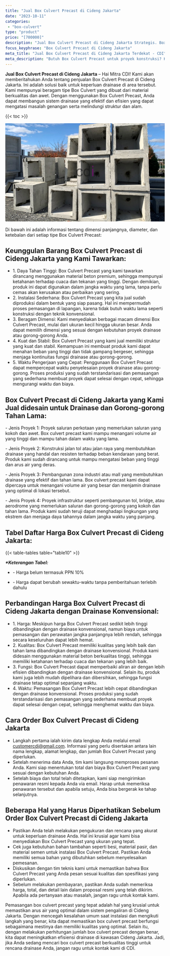 ```yaml
---
title: "Jual Box Culvert Precast di Cideng Jakarta"
date: "2023-10-11"
categories:
 - "box-culvert"
type: "product"
price: "[700000]"
description: "Jual Box Culvert Precast di Cideng Jakarta Strategis. Box Culvert Precast ini merupakan pilihan prima dalam proyek pembangunan sebagai bahan infrastruktur yang prima dan tahan lama. Segera dapatkan informasi detail."
focus_keyphrase: "Box Culvert Precast di Cideng Jakarta"
meta_title: "Jual Box Culvert Precast di Cideng Jakarta Terdekat - CDI"
meta_description: "Butuh Box Culvert Precast untuk proyek konstruksi? Kami adalah solusi tepat dengan kualitas premium. Klik untuk penawaran istimewa."
---
```


**Jual Box Culvert Precast di Cideng Jakarta** – Hai Mitra CDI! Kami akan memberitahukan Anda tentang penjualan Box Culvert Precast di Cideng Jakarta. Ini adalah solusi baik untuk keperluan drainase di area tersebut. Kami mempunyai beragam tipe Box Culvert yang dibuat dari material berkualitas dan awet. Dengan menggunakan Box Culvert Precast, Anda dapat membangun sistem drainase yang efektif dan efisien yang dapat mengatasi masalah genangan serta melindungi struktur dan alam.

{{< toc >}}

![Jual Box Culvert Precast di Cideng Jakarta](/images/box-culvert/box-culvert-26.jpg)

Di bawah ini adalah informasi tentang dimensi panjangnya, diameter, dan ketebalan dari setiap tipe Box Culvert Precast: 

## Keunggulan Barang Box Culvert Precast di Cideng Jakarta yang Kami Tawarkan:

*   1\. Daya Tahan Tinggi: Box Culvert Precast yang kami tawarkan dirancang menggunakan material beton premium, sehingga mempunyai ketahanan terhadap cuaca dan tekanan yang tinggi. Dengan demikian, produk ini dapat digunakan dalam jangka waktu yang lama, tanpa perlu cemas akan kerusakan atau perbaikan yang sering.
*   2\. Instalasi Sederhana: Box Culvert Precast yang kita jual sudah diproduksi dalam bentuk yang siap pasang. Hal ini mempermudah proses pemasangan di lapangan, karena tidak butuh waktu lama seperti konstruksi dengan teknik konvensional.
*   3\. Beragam Dimensi: Kami menyediakan berbagai macam dimensi Box Culvert Precast, mulai dari ukuran kecil hingga ukuran besar. Anda dapat memilih dimensi yang sesuai dengan kebutuhan proyek drainase atau gorong-gorong Anda.
*   4\. Kuat dan Stabil: Box Culvert Precast yang kami jual memiliki struktur yang kuat dan stabil. Kemampuan ini membuat produk kami dapat menahan beban yang tinggi dan tidak gampang bergeser, sehingga menjaga kontinuitas fungsi drainase atau gorong-gorong.
*   5\. Waktu Pengerjaan yang Cepat: Penggunaan Box Culvert Precast dapat mempercepat waktu penyelesaian proyek drainase atau gorong-gorong. Proses produksi yang sudah terstandarisasi dan pemasangan yang sederhana membuat proyek dapat selesai dengan cepat, sehingga mengurangi waktu dan biaya.

## Box Culvert Precast di Cideng Jakarta yang Kami Jual didesain untuk Drainase dan Gorong-gorong Tahan Lama:

\- Jenis Proyek 1: Proyek saluran perkotaan yang memerlukan saluran yang kokoh dan awet. Box culvert precast kami mampu menangani volume air yang tinggi dan mampu tahan dalam waktu yang lama.

\- Jenis Proyek 2: Konstruksi jalan tol atau jalan raya yang membutuhkan drainase yang handal dan resisten terhadap beban kendaraan yang berat. Produk kami sudah dirancang untuk mampu mengatasi beban yang tinggi dan arus air yang deras.

\- Jenis Proyek 3: Pembangunan zona industri atau mall yang membutuhkan drainase yang efektif dan tahan lama. Box culvert precast kami dapat dipercaya untuk menangani volume air yang besar dan menjamin drainase yang optimal di lokasi tersebut.

\- Jenis Proyek 4: Proyek infrastruktur seperti pembangunan tol, bridge, atau aerodrome yang memerlukan saluran dan gorong-gorong yang kokoh dan tahan lama. Produk kami sudah teruji dapat menghadapi lingkungan yang ekstrem dan menjaga daya tahannya dalam jangka waktu yang panjang.

## Tabel Daftar Harga Box Culvert Precast di Cideng Jakarta:

{{< table-tables table="table10" >}}

**_\*Keterangan Tabel:_**

*   \- Harga belum termasuk PPN 10%

*   \- Harga dapat berubah sewaktu-waktu tanpa pemberitahuan terlebih dahulu

## Perbandingan Harga Box Culvert Precast di Cideng Jakarta dengan Drainase Konvensional:

*   1\. Harga: Meskipun harga Box Culvert Precast sedikit lebih tinggi dibandingkan dengan drainase konvensional, namun biaya untuk pemasangan dan perawatan jangka panjangnya lebih rendah, sehingga secara keseluruhan dapat lebih hemat.
*   2\. Kualitas: Box Culvert Precast memiliki kualitas yang lebih baik dan tahan lama dibandingkan dengan drainase konvensional. Produk kami didesain menggunakan material beton berkualitas tinggi, sehingga memiliki ketahanan terhadap cuaca dan tekanan yang lebih baik.
*   3\. Fungsi: Box Culvert Precast dapat memperbaiki aliran air dengan lebih efisien dibandingkan dengan drainase konvensional. Selain itu, produk kami juga lebih mudah dipelihara dan dibersihkan, sehingga fungsi drainase tetap optimal sepanjang waktu.
*   4\. Waktu: Pemasangan Box Culvert Precast lebih cepat dibandingkan dengan drainase konvensional. Proses produksi yang sudah terstandarisasi dan pemasangan yang sederhana membuat proyek dapat selesai dengan cepat, sehingga menghemat waktu dan biaya.

## Cara Order Box Culvert Precast di Cideng Jakarta

*   Langkah pertama ialah kirim data lengkap Anda melalui email customercdi@gmail.com. Informasi yang perlu disertakan antara lain nama lengkap, alamat lengkap, dan jumlah Box Culvert Precast yang diperlukan.
*   Setelah menerima data Anda, tim kami langsung memproses pesanan Anda. Kami siap menentukan total dan biaya Box Culvert Precast yang sesuai dengan kebutuhan Anda.
*   Setelah biaya dan total telah ditetapkan, kami siap mengirimkan penawaran resmi kepada Anda via email. Harap untuk memeriksa penawaran tersebut dan apabila setuju, Anda bisa bergerak ke tahap selanjutnya.

## Beberapa Hal yang Harus Diperhatikan Sebelum Order Box Culvert Precast di Cideng Jakarta

*   Pastikan Anda telah melakukan pengukuran dan rencana yang akurat untuk keperluan drainase Anda. Hal ini krusial agar kami bisa menyediakan Box Culvert Precast yang ukuran yang tepat.
*   Cek juga kebutuhan bahan tambahan seperti besi, material pasir, dan material semen untuk instalasi Box Culvert Precast. Pastikan Anda memiliki semua bahan yang dibutuhkan sebelum menyelesaikan pemesanan.
*   Diskusikan dengan tim teknis kami untuk memastikan bahwa Box Culvert Precast yang Anda pesan sesuai kualitas dan spesifikasi yang diperlukan.
*   Sebelum melakukan pembayaran, pastikan Anda sudah memeriksa harga, total, dan detail lain dalam proposal resmi yang telah dikirim. Apabila ada pertanyaan atau masalah, jangan ragu untuk kontak kami.

Pemasangan box culvert precast yang tepat adalah hal yang krusial untuk memastikan arus air yang optimal dalam sistem pengaliran di Cideng Jakarta. Dengan mencegah kesalahan umum saat instalasi dan mengikuti langkah yang benar, kita dapat memastikan box culvert precast berfungsi sebagaimana mestinya dan memiliki kualitas yang optimal. Selain itu, dengan melakukan perhitungan jumlah box culvert precast dengan benar, kita dapat meningkatkan efisiensi drainase di kawasan Cideng Jakarta. Jadi, jika Anda sedang mencari box culvert precast berkualitas tinggi untuk rencana drainase Anda, jangan ragu untuk kontak kami di CDI.